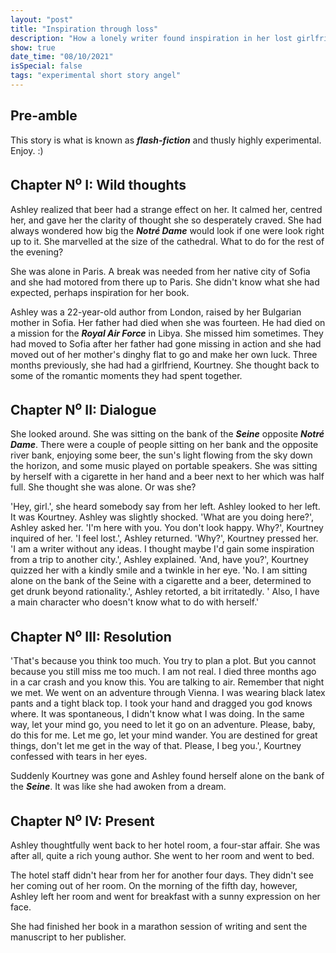 ```yaml
---
layout: "post"
title: "Inspiration through loss"
description: "How a lonely writer found inspiration in her lost girlfriend."
show: true
date_time: "08/10/2021"
isSpecial: false
tags: "experimental short story angel"
---
```


## Pre-amble

This story is what is known as ***flash-fiction*** and thusly highly experimental. Enjoy. :)

## Chapter N<sup>o</sup> I: Wild thoughts

Ashley realized that beer had a strange effect on her.
It calmed her, centred her, and gave her the clarity of thought she so desperately craved.
She had always wondered how big the ***Notré Dame*** would look if one were look right up to it.
She marvelled at the size of the cathedral. What to do for the rest of the evening?

She was alone in Paris.
A break was needed from her native city of Sofia and she had motored from there up to Paris.
She didn't know what she had expected, perhaps inspiration for her book.

Ashley was a 22-year-old author from London, raised by her Bulgarian mother in Sofia.
Her father had died when she was fourteen. He had died on a mission for the ***Royal Air Force***
in Libya. She missed him sometimes. They had moved to Sofia after her father had gone missing in action
and she had moved out of her mother's dinghy flat to go and make her own luck. Three months previously, she had had a girlfriend, Kourtney. She thought back to some of the romantic moments they had spent together.

## Chapter N<sup>o</sup> II: Dialogue

She looked around. She was sitting on the bank of the ***Seine*** opposite ***Notré Dame***. There were a couple of people sitting on her bank and the opposite river bank, enjoying some beer, the sun's light flowing from the sky down the horizon,
and some music played on portable speakers. She was sitting by herself with a cigarette in her hand and a beer next to her which was half full. She thought she was alone. Or was she?

'Hey, girl.', she heard somebody say from her left. Ashley looked to her left. It was Kourtney. Ashley was slightly shocked.
'What are you doing here?', Ashley asked her. 'I'm here with you. You don't look happy. Why?', Kourtney inquired of her. 'I feel lost.', Ashley returned. 'Why?', Kourtney pressed her. 'I am a writer without any ideas. I thought maybe I'd gain some inspiration from a trip to another city.', Ashley explained. 'And, have you?', Kourtney quizzed her with a kindly smile and a twinkle in her eye. 'No. I am sitting alone on the bank of the Seine with a cigarette and a beer, determined to get drunk beyond rationality.', Ashley retorted, a bit irritatedly. ' Also, I have a main character who doesn't know what to do with herself.'

## Chapter N<sup>o</sup> III: Resolution

'That's because you think too much. You try to plan a plot. But you cannot because you still miss me too much. I am not real. I died three months ago in a car crash and you know this. You are talking to air. Remember that night we met. We went on an adventure through Vienna. I was wearing black latex pants and a tight black top. I took your hand and dragged you god knows where. It was spontaneous, I didn't know what I was doing. In the same way, let your mind go, you need to let it go on an adventure. Please, baby, do this for me. Let me go, let your mind wander. You are destined for great things, don't let me get in the way of that. Please, I beg you.', Kourtney confessed with tears in her eyes.

Suddenly Kourtney was gone and Ashley found herself alone on the bank of the ***Seine***. It was like she had awoken from a dream.

## Chapter N<sup>o</sup> IV: Present

Ashley thoughtfully went back to her hotel room, a four-star affair. She was after all, quite a rich young author. She went to her room and went to bed.

The hotel staff didn't hear from her for another four days. They didn't see her coming out of her room. On the morning of the fifth day, however, Ashley left her room and went for breakfast with a sunny expression on her face.

She had finished her book in a marathon session of writing and sent the manuscript to her publisher.
